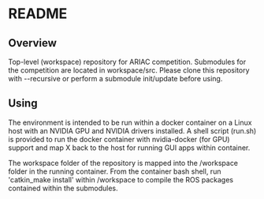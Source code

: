 # README #

## Overview ##
Top-level (workspace) repository for ARIAC competition. Submodules for the competition are located in workspace/src. Please clone this repository with --recursive or perform a submodule init/update before using.

## Using ##
The environment is intended to be run within a docker container on a Linux host with an NVIDIA GPU and NVIDIA drivers installed. A shell script (run.sh) is provided to run the docker container with nvidia-docker (for GPU) support and map X back to the host for running GUI apps within container.

The workspace folder of the repository is mapped into the /workspace folder in the running container. From the container bash shell, run 'catkin_make install' within /workspace to compile the ROS packages contained within the submodules.